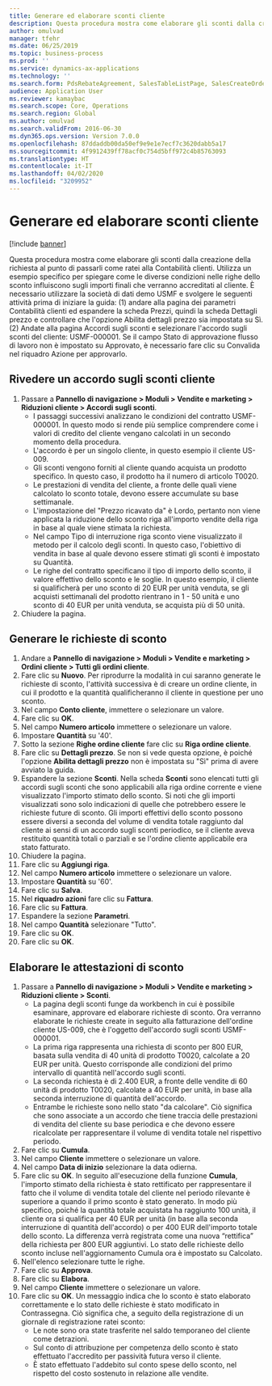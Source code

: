```yaml
---
title: Generare ed elaborare sconti cliente
description: Questa procedura mostra come elaborare gli sconti dalla creazione della richiesta al punto di passarli come ratei alla Contabilità clienti.
author: omulvad
manager: tfehr
ms.date: 06/25/2019
ms.topic: business-process
ms.prod: ''
ms.service: dynamics-ax-applications
ms.technology: ''
ms.search.form: PdsRebateAgreement, SalesTableListPage, SalesCreateOrder, SalesTable, MCRPriceHistory, SalesEditLines,  PdsRebateTableListPage
audience: Application User
ms.reviewer: kamaybac
ms.search.scope: Core, Operations
ms.search.region: Global
ms.author: omulvad
ms.search.validFrom: 2016-06-30
ms.dyn365.ops.version: Version 7.0.0
ms.openlocfilehash: 87ddaddb00da50ef9e9e1e7ecf7c3620dabb5a17
ms.sourcegitcommit: 4f9912439ff78acf0c754d5bff972c4b85763093
ms.translationtype: HT
ms.contentlocale: it-IT
ms.lasthandoff: 04/02/2020
ms.locfileid: "3209952"
---
```

# <a name="generate-and-process-customer-rebates"></a>Generare ed elaborare sconti cliente

[!include [banner](../../includes/banner.md)]

Questa procedura mostra come elaborare gli sconti dalla creazione della richiesta al punto di passarli come ratei alla Contabilità clienti. Utilizza un esempio specifico per spiegare come le diverse condizioni nelle righe dello sconto influiscono sugli importi finali che verranno accreditati al cliente. È necessario utilizzare la società di dati demo USMF e svolgere le seguenti attività prima di iniziare la guida: (1) andare alla pagina dei parametri Contabilità clienti ed espandere la scheda Prezzi, quindi la scheda Dettagli prezzo e controllare che l'opzione Abilita dettagli prezzo sia impostata su Sì. (2) Andate alla pagina Accordi sugli sconti e selezionare l'accordo sugli sconti del cliente: USMF-000001. Se il campo Stato di approvazione flusso di lavoro non è impostato su Approvato, è necessario fare clic su Convalida nel riquadro Azione per approvarlo.


## <a name="review-a-customer-rebate-agreement"></a>Rivedere un accordo sugli sconti cliente
1. Passare a **Pannello di navigazione > Moduli > Vendite e marketing > Riduzioni cliente > Accordi sugli sconti**.
    - I passaggi successivi analizzano le condizioni del contratto USMF-000001. In questo modo si rende più semplice comprendere come i valori di credito del cliente vengano calcolati in un secondo momento della procedura.  
    - L'accordo è per un singolo cliente, in questo esempio il cliente US-009.  
    - Gli sconti vengono forniti al cliente quando acquista un prodotto specifico. In questo caso, il prodotto ha il numero di articolo T0020.   
    - Le prestazioni di vendita del cliente, a fronte delle quali viene calcolato lo sconto totale, devono essere accumulate su base settimanale.  
    - L'impostazione del "Prezzo ricavato da" è Lordo, pertanto non viene applicata la riduzione dello sconto riga all'importo vendite della riga in base al quale viene stimata la richiesta.  
    - Nel campo Tipo di interruzione riga sconto viene visualizzato il metodo per il calcolo degli sconti. In questo caso, l'obiettivo di vendita in base al quale devono essere stimati gli sconti è impostato su Quantità.   
    - Le righe del contratto specificano il tipo di importo dello sconto, il valore effettivo dello sconto e le soglie. In questo esempio, il cliente si qualificherà per uno sconto di 20 EUR per unità venduta, se gli acquisti settimanali del prodotto rientrano in 1 - 50 unità e uno sconto di 40 EUR per unità venduta, se acquista più di 50 unità.  
2. Chiudere la pagina.

## <a name="generate-rebate-claims"></a>Generare le richieste di sconto
1. Andare a **Pannello di navigazione > Moduli > Vendite e marketing > Ordini cliente > Tutti gli ordini cliente**.
2. Fare clic su **Nuovo**. Per riprodurre la modalità in cui saranno generate le richieste di sconto, l'attività successiva è di creare un ordine cliente, in cui il prodotto e la quantità qualificheranno il cliente in questione per uno sconto.    
3. Nel campo **Conto cliente**, immettere o selezionare un valore.
4. Fare clic su **OK**.
5. Nel campo **Numero articolo** immettere o selezionare un valore.
6. Impostare **Quantità** su '40'.
7. Sotto la sezione **Righe ordine cliente** fare clic su **Riga ordine cliente**.
8. Fare clic su **Dettagli prezzo**. Se non si vede questa opzione, è poiché l'opzione **Abilita dettagli prezzo** non è impostata su "Sì" prima di avere avviato la guida.     
9. Espandere la sezione **Sconti**. Nella scheda **Sconti** sono elencati tutti gli accordi sugli sconti che sono applicabili alla riga ordine corrente e viene visualizzato l'importo stimato dello sconto. Si noti che gli importi visualizzati sono solo indicazioni di quelle che potrebbero essere le richieste future di sconto. Gli importi effettivi dello sconto possono essere diversi a seconda del volume di vendita totale raggiunto dal cliente ai sensi di un accordo sugli sconti periodico, se il cliente aveva restituito quantità totali o parziali e se l'ordine cliente applicabile era stato fatturato.
10. Chiudere la pagina.
11. Fare clic su **Aggiungi riga**.
12. Nel campo **Numero articolo** immettere o selezionare un valore.
13. Impostare **Quantità** su '60'.
14. Fare clic su **Salva**.
15. Nel **riquadro azioni** fare clic su **Fattura**.
16. Fare clic su **Fattura**.
17. Espandere la sezione **Parametri**.
18. Nel campo **Quantità** selezionare "Tutto".
19. Fare clic su **OK**.
20. Fare clic su **OK**.

## <a name="process-rebate-claims"></a>Elaborare le attestazioni di sconto
1. Passare a **Pannello di navigazione > Moduli > Vendite e marketing > Riduzioni cliente > Sconti**.
    - La pagina degli sconti funge da workbench in cui è possibile esaminare, approvare ed elaborare richieste di sconto. Ora verranno elaborate le richieste create in seguito alla fatturazione dell'ordine cliente US-009, che è l'oggetto dell'accordo sugli sconti USMF-000001.   
    - La prima riga rappresenta una richiesta di sconto per 800 EUR, basata sulla vendita di 40 unità di prodotto T0020, calcolate a 20 EUR per unità. Questo corrisponde alle condizioni del primo intervallo di quantità nell'accordo sugli sconti.  
    - La seconda richiesta è di 2.400 EUR, a fronte delle vendite di 60 unità di prodotto T0020, calcolate a 40 EUR per unità, in base alla seconda interruzione di quantità dell'accordo.  
    - Entrambe le richieste sono nello stato "da calcolare". Ciò significa che sono associate a un accordo che tiene traccia delle prestazioni di vendita del cliente su base periodica e che devono essere ricalcolate per rappresentare il volume di vendita totale nel rispettivo periodo.   
2. Fare clic su **Cumula**.
3. Nel campo **Cliente** immettere o selezionare un valore.
4. Nel campo **Data di inizio** selezionare la data odierna.
5. Fare clic su **OK**. In seguito all'esecuzione della funzione **Cumula**, l'importo stimato della richiesta è stato rettificato per rappresentare il fatto che il volume di vendita totale del cliente nel periodo rilevante è superiore a quando il primo sconto è stato generato. In modo più specifico, poiché la quantità totale acquistata ha raggiunto 100 unità, il cliente ora si qualifica per 40 EUR per unità (in base alla seconda interruzione di quantità dell'accordo) o per 400 EUR dell'importo totale dello sconto. La differenza verrà registrata come una nuova “rettifica” della richiesta per 800 EUR aggiuntivi. Lo stato delle richieste dello sconto incluse nell'aggiornamento Cumula ora è impostato su Calcolato. 
6. Nell'elenco selezionare tutte le righe.
7. Fare clic su **Approva**.
8. Fare clic su **Elabora**.
9. Nel campo **Cliente** immettere o selezionare un valore.
10. Fare clic su **OK**. Un messaggio indica che lo sconto è stato elaborato correttamente e lo stato delle richieste è stato modificato in Contrassegna. Ciò significa che, a seguito della registrazione di un giornale di registrazione ratei sconto:
    - Le note sono ora state trasferite nel saldo temporaneo del cliente come detrazioni.
    - Sul conto di attribuzione per competenza dello sconto è stato effettuato l'accredito per passività futura verso il cliente.
    - È stato effettuato l'addebito sul conto spese dello sconto, nel rispetto del costo sostenuto in relazione alle vendite.   

